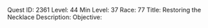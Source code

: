 Quest ID: 2361
Level: 44
Min Level: 37
Race: 77
Title: Restoring the Necklace
Description: 
Objective: 
